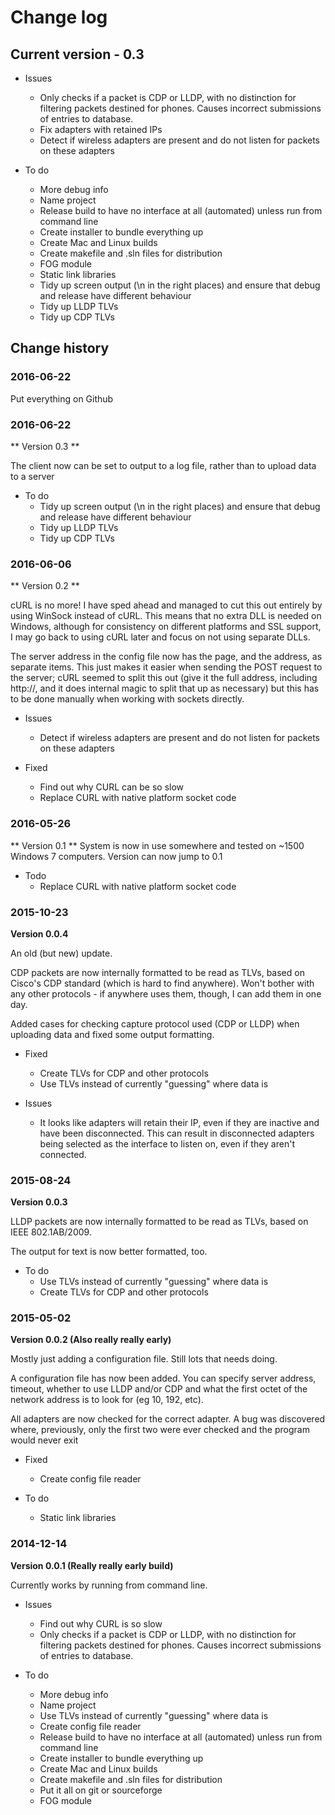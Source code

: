 # Change log
## Current version - 0.3

* Issues
  * Only checks if a packet is CDP or LLDP, with no distinction for filtering packets destined for phones. Causes incorrect submissions of entries to database.
  * Fix adapters with retained IPs
  * Detect if wireless adapters are present and do not listen for packets on these adapters
  
* To do 
  * More debug info
  * Name project
  * Release build to have no interface at all (automated) unless run from command line
  * Create installer to bundle everything up
  * Create Mac and Linux builds
  * Create makefile and .sln files for distribution
  * FOG module
  * Static link libraries
  * Tidy up screen output (\n in the right places) and ensure that debug and release have different behaviour
  * Tidy up LLDP TLVs
  * Tidy up CDP TLVs


## Change history   
### 2016-06-22
Put everything on Github


### 2016-06-22
** Version 0.3 **

The client now can be set to output to a log file, rather than to upload data to a server

* To do 
  * Tidy up screen output (\n in the right places) and ensure that debug and release have different behaviour
  * Tidy up LLDP TLVs
  * Tidy up CDP TLVs

### 2016-06-06
** Version 0.2 **

cURL is no more! I have sped ahead and managed to cut this out entirely by using WinSock instead of cURL. This means that no extra DLL is needed on Windows, although for consistency on different platforms and SSL support, I may go back to using cURL later and focus on not using separate DLLs.

The server address in the config file now has the page, and the address, as separate items. This just makes it easier when sending the POST request to the server; cURL seemed to split this out (give it the full address, including http://, and it does internal magic to split that up as necessary) but this has to be done manually when working with sockets directly.

* Issues
  * Detect if wireless adapters are present and do not listen for packets on these adapters

* Fixed
  * Find out why CURL can be so slow
  * Replace CURL with native platform socket code


### 2016-05-26
** Version 0.1 ** 
System is now in use somewhere and tested on ~1500 Windows 7 computers. Version can now jump to 0.1

* Todo
  * Replace CURL with native platform socket code
  
### 2015-10-23
**Version 0.0.4**

An old (but new) update.

CDP packets are now internally formatted to be read as TLVs, based on Cisco's CDP standard (which is hard to find anywhere). Won't bother with any other protocols - if anywhere uses them, though, I can add them in one day.

Added cases for checking capture protocol used (CDP or LLDP) when uploading data and fixed some output formatting.

* Fixed
  * Create TLVs for CDP and other protocols
  * Use TLVs instead of currently "guessing" where data is
  
* Issues
  * It looks like adapters will retain their IP, even if they are inactive and have been disconnected. This can result in disconnected adapters being selected as the interface to listen on, even if they aren't connected.

### 2015-08-24
**Version 0.0.3**

LLDP packets are now internally formatted to be read as TLVs, based on IEEE 802.1AB/2009.

The output for text is now better formatted, too.

* To do
  * Use TLVs instead of currently "guessing" where data is
  * Create TLVs for CDP and other protocols



### 2015-05-02
**Version 0.0.2 (Also really really early)**

Mostly just adding a configuration file. Still lots that needs doing.

A configuration file has now been added. You can specify server address, timeout, whether to use LLDP and/or CDP and what the first octet of the network address is to look for (eg 10, 192, etc). 

All adapters are now checked for the correct adapter. A bug was discovered where, previously, only the first two were ever checked and the program would never exit

* Fixed
  * Create config file reader
  
* To do 
  * Static link libraries


### 2014-12-14
**Version 0.0.1 (Really really early build)**


Currently works by running from command line.


* Issues
  * Find out why CURL is so slow
  * Only checks if a packet is CDP or LLDP, with no distinction for filtering packets destined for phones. Causes incorrect submissions of entries to database.
  
* To do 
  * More debug info
  * Name project
  * Use TLVs instead of currently "guessing" where data is
  * Create config file reader
  * Release build to have no interface at all (automated) unless run from command line
  * Create installer to bundle everything up
  * Create Mac and Linux builds
  * Create makefile and .sln files for distribution
  * Put it all on git or sourceforge
  * FOG module
